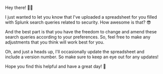 Hey there! 👋🏼

I just wanted to let you know that I've uploaded a spreadsheet for you filled with Splunk search queries related to security. How awesome is that? 😎

And the best part is that you have the freedom to change and amend these search queries according to your preferences. So, feel free to make any adjustments that you think will work best for you.

Oh, and just a heads up, I'll occasionally update the spreadsheet and include a version number. So make sure to keep an eye out for any updates!

Hope you find this helpful and have a great day! 🤗
